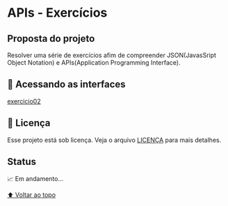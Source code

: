 # APIs - Exercícios

## Proposta do projeto

Resolver uma série de exercícios afim de compreender JSON(JavasSript Object Notation) e APIs(Application Programming Interface). 

## 🚀 Acessando as interfaces

[exercicio02](https://hurt-arch.surge.sh/)

## 📝 Licença

Esse projeto está sob licença. Veja o arquivo [LICENÇA](LICENSE.md) para mais detalhes.

## Status

📈 Em andamento...

[⬆ Voltar ao topo](#Exercícios)<br>